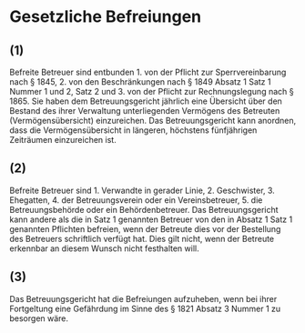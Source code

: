 # Gesetzliche Befreiungen



## (1)

 Befreite Betreuer sind entbunden  1.
 von der Pflicht zur Sperrvereinbarung nach § 1845,
 2.
 von den Beschränkungen nach § 1849 Absatz 1 Satz 1 Nummer 1 und 2, Satz 2 und
 3.
 von der Pflicht zur Rechnungslegung nach § 1865.
Sie haben dem Betreuungsgericht jährlich eine Übersicht über den Bestand des ihrer Verwaltung unterliegenden Vermögens des Betreuten (Vermögensübersicht) einzureichen. Das Betreuungsgericht kann anordnen, dass die Vermögensübersicht in längeren, höchstens fünfjährigen Zeiträumen einzureichen ist.

## (2)

 Befreite Betreuer sind  1.
 Verwandte in gerader Linie,
 2.
 Geschwister,
 3.
 Ehegatten,
 4.
 der Betreuungsverein oder ein Vereinsbetreuer,
 5.
 die Betreuungsbehörde oder ein Behördenbetreuer.
Das Betreuungsgericht kann andere als die in Satz 1 genannten Betreuer von den in Absatz 1 Satz 1 genannten Pflichten befreien, wenn der Betreute dies vor der Bestellung des Betreuers schriftlich verfügt hat. Dies gilt nicht, wenn der Betreute erkennbar an diesem Wunsch nicht festhalten will.

## (3)

 Das Betreuungsgericht hat die Befreiungen aufzuheben, wenn bei ihrer Fortgeltung eine Gefährdung im Sinne des § 1821 Absatz 3 Nummer 1 zu besorgen wäre. 

